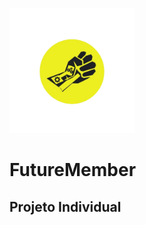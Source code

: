 <img src="Site Institucional/public/css/imagens/Logo_Future_Member-removebg-preview.png" style= "width: 200px"> </img>
# FutureMember

## Projeto Individual
